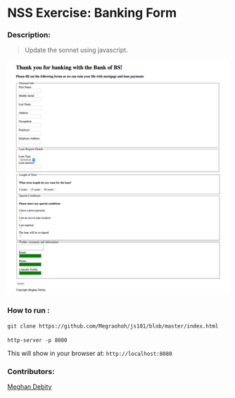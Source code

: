 # NSS Exercise: Banking Form

### Description:

> Update the sonnet using javascript.
  
![Forms Screenshot](https://raw.githubusercontent.com/Megraohoh/banking-form/master/screenshots/Screen%20Shot%202017-04-02%20at%208.16.02%20PM.png)
![Forms Screenshot](https://raw.githubusercontent.com/Megraohoh/banking-form/master/screenshots/Screen%20Shot%202017-04-02%20at%208.16.17%20PM.png)



### How to run :
```
git clone https://github.com/Megraohoh/js101/blob/master/index.html

http-server -p 8080
```

This will show in your browser at:
`http://localhost:8080`

### Contributors:
[Meghan Debity](https://github.com/Megraohoh)

<!-- https://github.com/rousell/js101-notes -->